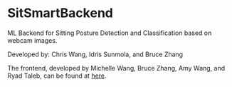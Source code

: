 # SitSmartBackend
ML Backend for Sitting Posture Detection and Classification based on webcam images. 

Developed by: Chris Wang, Idris Sunmola, and Bruce Zhang

The frontend, developed by Michelle Wang, Bruce Zhang, Amy Wang, and Ryad Taleb, can be found at [here](https://github.com/michellewww/webapp-posture-detection).
